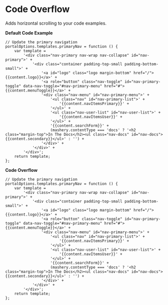 # Code Overflow

Adds horizontal scrolling to your code examples.

**Default Code Example**

```lang-js
// Update the primary navigation
portalOptions.templates.primaryNav = function () {
	var template =
		'<div class="nav-primary nav-wrap nav-collapse" id="nav-primary">' +
			'<div class="container padding-top-small padding-bottom-small">' +
				'<a id="logo" class="logo margin-bottom" href="/">{{content.logo}}</a>' +
				'<a role="button" class="nav-toggle" id="nav-primary-toggle" data-nav-toggle="#nav-primary-menu" href="#">{{content.menuToggle}}</a>' +
				'<div class="nav-menu" id="nav-primary-menu">' +
					'<ul class="nav" id="nav-primary-list">' +
						'{{content.navItemsPrimary}}' +
					'</ul>' +
					'<ul class="nav-user-list" id="nav-user-list">' +
						'{{content.navItemsUser}}' +
					'</ul>' +
					'{{content.searchForm}}' +
					(mashery.contentType === 'docs' ? '<h2 class="margin-top">In The Docs</h2><ul class="nav-docs" id="nav-docs">{{content.secondary}}</ul>' : '') +
				'</div>' +
			'</div>' +
		'</div>';
	return template;
};
```

**Code Overflow**

<pre class="lang-js"><code>// Update the primary navigation
portalOptions.templates.primaryNav = function () {
	var template =
		'&lt;div class="nav-primary nav-wrap nav-collapse" id="nav-primary"&gt;' +
			'&lt;div class="container padding-top-small padding-bottom-small"&gt;' +
				'&lt;a id="logo" class="logo margin-bottom" href="/"&gt;{{content.logo}}&lt;/a&gt;' +
				'&lt;a role="button" class="nav-toggle" id="nav-primary-toggle" data-nav-toggle="#nav-primary-menu" href="#"&gt;{{content.menuToggle}}&lt;/a&gt;' +
				'&lt;div class="nav-menu" id="nav-primary-menu"&gt;' +
					'&lt;ul class="nav" id="nav-primary-list"&gt;' +
						'{{content.navItemsPrimary}}' +
					'&lt;/ul&gt;' +
					'&lt;ul class="nav-user-list" id="nav-user-list"&gt;' +
						'{{content.navItemsUser}}' +
					'&lt;/ul&gt;' +
					'{{content.searchForm}}' +
					(mashery.contentType === 'docs' ? '&lt;h2 class="margin-top"&gt;In The Docs&lt;/h2&gt;&lt;ul class="nav-docs" id="nav-docs"&gt;{{content.secondary}}&lt;/ul&gt;' : '') +
				'&lt;/div&gt;' +
			'&lt;/div&gt;' +
		'&lt;/div&gt;';
	return template;
};</code></pre>